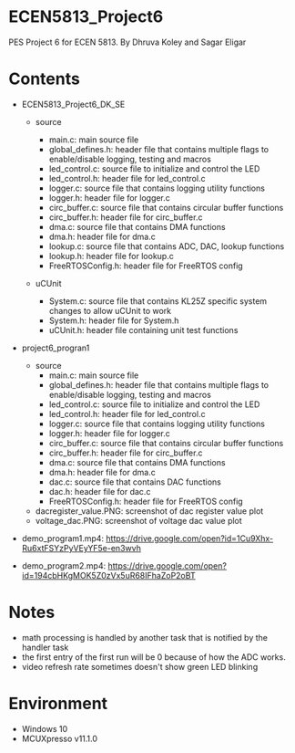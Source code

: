 # ECEN5813_Project6
PES Project 6 for ECEN 5813. By Dhruva Koley and Sagar Eligar

# Contents
- ECEN5813_Project6_DK_SE
  - source
	- main.c: main source file
	- global_defines.h: header file that contains multiple flags to enable/disable logging, testing and macros
	- led_control.c: source file to initialize and control the LED
	- led_control.h: header file for led_control.c
	- logger.c: source file that contains logging utility functions
	- logger.h: header file for logger.c
	- circ_buffer.c: source file that contains circular buffer functions
	- circ_buffer.h: header file for circ_buffer.c
	- dma.c: source file that contains DMA functions
	- dma.h: header file for dma.c
	- lookup.c: source file that contains ADC, DAC, lookup functions
	- lookup.h: header file for lookup.c
	- FreeRTOSConfig.h: header file for FreeRTOS config

  - uCUnit
	- System.c: source file that contains KL25Z specific system changes to allow uCUnit to work
	- System.h: header file for System.h
	- uCUnit.h: header file containing unit test functions

- project6_progran1
  - source
	- main.c: main source file
	- global_defines.h: header file that contains multiple flags to enable/disable logging, testing and macros
	- led_control.c: source file to initialize and control the LED
	- led_control.h: header file for led_control.c
	- logger.c: source file that contains logging utility functions
	- logger.h: header file for logger.c
	- circ_buffer.c: source file that contains circular buffer functions
	- circ_buffer.h: header file for circ_buffer.c
	- dma.c: source file that contains DMA functions
	- dma.h: header file for dma.c
	- dac.c: source file that contains DAC functions
	- dac.h: header file for dac.c
	- FreeRTOSConfig.h: header file for FreeRTOS config
  - dacregister_value.PNG: screenshot of dac register value plot
  - voltage_dac.PNG: screenshot of voltage dac value plot
  
- demo_program1.mp4: https://drive.google.com/open?id=1Cu9Xhx-Ru6xtFSYzPyVEyYF5e-en3wvh
- demo_program2.mp4: https://drive.google.com/open?id=194cbHKgMOK5Z0zVx5uR68IFhaZoP2oBT

# Notes
- math processing is handled by another task that is notified by the handler task
- the first entry of the first run will be 0 because of how the ADC works.
- video refresh rate sometimes doesn't show green LED blinking

# Environment
 - Windows 10
 - MCUXpresso v11.1.0
